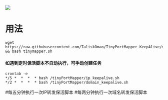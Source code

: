 ![]( https://visitor-badge.glitch.me/badge?page_id=lmc999_tiny)
# 用法
    wget https://raw.githubusercontent.com/TaliskOmao/TinyPortMapper_KeepAlive/master/tinymapper.sh && bash tinymapper.sh

#### 如遇到定时保活脚本不自动执行，可手动创建任务
    crontab -e
    */5 *  *  *  * bash /tinyPortMapper/ip_keepalive.sh
    */2 *  *  *  * bash /tinyPortMapper/domain_keepalive.sh
   #每五分钟执行一次IP转发保活脚本 #每两分钟执行一次域名转发保活脚本
